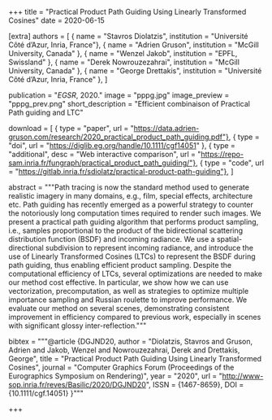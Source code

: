 +++
title = "Practical Product Path Guiding Using Linearly Transformed Cosines"
date = 2020-06-15

[extra]
authors = [
    { name = "Stavros Diolatzis", institution = "Université Côté d’Azur, Inria, France"},
    { name = "Adrien Gruson", institution = "McGill University, Canada" },
    { name = "Wenzel Jakob", institution = "EPFL, Swissland" },
    { name = "Derek Nowrouzezahrai", institution = "McGill University, Canada" },
    { name = "George Drettakis", institution = "Université Côté d’Azur, Inria, France" },
]

publication = "*EGSR*, 2020."
image = "pppg.jpg"
image_preview = "pppg_prev.png"
short_description = "Efficient combinaison of Practical Path guiding and LTC"

download = [
    { type = "paper", url = "https://data.adrien-gruson.com/research/2020_practical_product_path_guiding.pdf"},
    { type = "doi", url = "https://diglib.eg.org/handle/10.1111/cgf14051" },
    { type = "additional", desc = "Web interactive comparison", url = "https://repo-sam.inria.fr/fungraph/practical_product_path_guiding/"},
    { type = "code", url = "https://gitlab.inria.fr/sdiolatz/practical-product-path-guiding"},
]

abstract = """Path tracing is now the standard method used to generate realistic imagery in many domains, e.g., film, special effects, architecture etc. Path guiding has recently emerged as a powerful strategy to counter the notoriously long computation times required to render such images. We present a practical path guiding algorithm that performs product sampling, i.e., samples proportional to the product of the bidirectional scattering distribution function (BSDF) and incoming radiance. We use a spatial-directional subdivision to represent incoming radiance, and introduce the use of Linearly Transformed Cosines (LTCs) to represent the BSDF during path guiding, thus enabling efficient product sampling. Despite the computational efficiency of LTCs, several optimizations are needed to make our method cost effective. In particular, we show how we can use vectorization, precomputation, as well as strategies to optimize multiple importance sampling and Russian roulette to improve performance. We evaluate our method on several scenes, demonstrating consistent improvement in efficiency compared to previous work, especially in scenes with significant glossy inter-reflection."""

bibtex = """@article {DGJND20,
  author       = "Diolatzis, Stavros and Gruson, Adrien and Jakob, Wenzel and Nowrouzezahrai, Derek and Drettakis, George",
  title        = "Practical Product Path Guiding Using Linearly Transformed Cosines",
  journal      = "Computer Graphics Forum (Proceedings of the Eurographics Symposium on Rendering)",
  year         = "2020",
  url          = "http://www-sop.inria.fr/reves/Basilic/2020/DGJND20",
  ISSN         = {1467-8659},
  DOI          = {10.1111/cgf.14051}
}"""

+++
